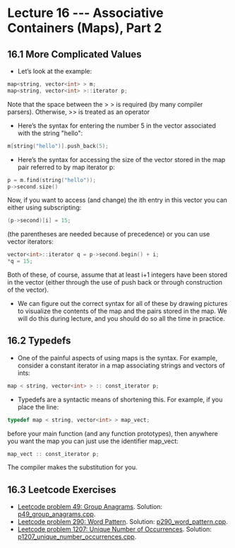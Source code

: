 # Lecture 16 --- Associative Containers (Maps), Part 2

## 16.1 More Complicated Values

- Let’s look at the example:
```cpp
map<string, vector<int> > m;
map<string, vector<int> >::iterator p;
```

Note that the space between the &gt; &gt; is required (by many compiler parsers). Otherwise, &gt;&gt; is treated as an operator

- Here’s the syntax for entering the number 5 in the vector associated with the string "hello":

```cpp
m[string("hello")].push_back(5);
```

- Here’s the syntax for accessing the size of the vector stored in the map pair referred to by map iterator p:

```cpp
p = m.find(string("hello"));
p->second.size()
```

Now, if you want to access (and change) the ith entry in this vector you can either using subscripting:

```cpp
(p->second)[i] = 15;
```

(the parentheses are needed because of precedence) or you can use vector iterators:

```cpp
vector<int>::iterator q = p->second.begin() + i;
*q = 15;
```

Both of these, of course, assume that at least i+1 integers have been stored in the vector (either through the
use of push back or through construction of the vector).
- We can figure out the correct syntax for all of these by drawing pictures to visualize the contents of the map
and the pairs stored in the map. We will do this during lecture, and you should do so all the time in practice.

## 16.2 Typedefs

- One of the painful aspects of using maps is the syntax. For example, consider a constant iterator in a map
associating strings and vectors of ints:

```cpp
map < string, vector<int> > :: const_iterator p;
```

- Typedefs are a syntactic means of shortening this. For example, if you place the line:

```cpp
typedef map < string, vector<int> > map_vect;
```

before your main function (and any function prototypes), then anywhere you want the map you can just use
the identifier map_vect:

```cpp
map_vect :: const_iterator p;
```

The compiler makes the substitution for you.

## 16.3 Leetcode Exercises

- [Leetcode problem 49: Group Anagrams](https://leetcode.com/problems/group-anagrams/). Solution: [p49_group_anagrams.cpp](../../leetcode/p49_group_anagrams.cpp).
- [Leetcode problem 290: Word Pattern](https://leetcode.com/problems/word-pattern/). Solution: [p290_word_pattern.cpp](../../leetcode/p290_word_pattern.cpp).
- [Leetcode problem 1207: Unique Number of Occurrences](https://leetcode.com/problems/unique-number-of-occurrences/). Solution: [p1207_unique_number_occurrences.cpp](../../leetcode/p1207_unique_number_occurrences.cpp).

